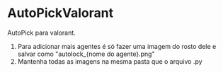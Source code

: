 # AutoPickValorant
AutoPick para valorant.
1. Para adicionar mais agentes é só fazer uma imagem do rosto dele e salvar como "autolock_{nome do agente}.png"
2. Mantenha todas as imagens na mesma pasta que o arquivo .py
